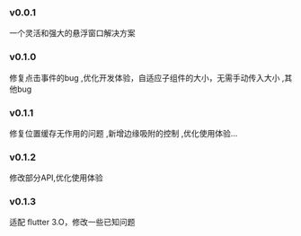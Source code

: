 ### v0.0.1
一个灵活和强大的悬浮窗口解决方案

### v0.1.0
修复点击事件的bug ,优化开发体验，自适应子组件的大小，无需手动传入大小 ,其他bug

### v0.1.1
修复位置缓存无作用的问题 ,新增边缘吸附的控制 ,优化使用体验...

### v0.1.2
修改部分API,优化使用体验

### v0.1.3
适配 flutter 3.O，修改一些已知问题